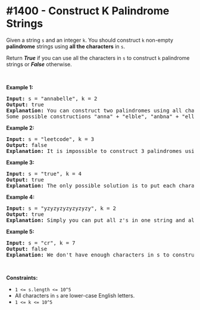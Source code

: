 # \#1400 - Construct K Palindrome Strings
<p>Given a string <code>s</code> and an integer <code>k</code>. You should construct <code>k</code> non-empty <strong>palindrome</strong> strings using <strong>all the characters</strong> in <code>s</code>.</p>

<p>Return <em><strong>True</strong></em> if you can use all the characters in <code>s</code> to construct <code>k</code> palindrome strings or <em><strong>False</strong></em> otherwise.</p>

<p>&nbsp;</p>
<p><strong>Example 1:</strong></p>

<pre>
<strong>Input:</strong> s = &quot;annabelle&quot;, k = 2
<strong>Output:</strong> true
<strong>Explanation:</strong> You can construct two palindromes using all characters in s.
Some possible constructions &quot;anna&quot; + &quot;elble&quot;, &quot;anbna&quot; + &quot;elle&quot;, &quot;anellena&quot; + &quot;b&quot;
</pre>

<p><strong>Example 2:</strong></p>

<pre>
<strong>Input:</strong> s = &quot;leetcode&quot;, k = 3
<strong>Output:</strong> false
<strong>Explanation:</strong> It is impossible to construct 3 palindromes using all the characters of s.
</pre>

<p><strong>Example 3:</strong></p>

<pre>
<strong>Input:</strong> s = &quot;true&quot;, k = 4
<strong>Output:</strong> true
<strong>Explanation:</strong> The only possible solution is to put each character in a separate string.
</pre>

<p><strong>Example 4:</strong></p>

<pre>
<strong>Input:</strong> s = &quot;yzyzyzyzyzyzyzy&quot;, k = 2
<strong>Output:</strong> true
<strong>Explanation:</strong> Simply you can put all z&#39;s in one string and all y&#39;s in the other string. Both strings will be palindrome.
</pre>

<p><strong>Example 5:</strong></p>

<pre>
<strong>Input:</strong> s = &quot;cr&quot;, k = 7
<strong>Output:</strong> false
<strong>Explanation:</strong> We don&#39;t have enough characters in s to construct 7 palindromes.
</pre>

<p>&nbsp;</p>
<p><strong>Constraints:</strong></p>

<ul>
	<li><code>1 &lt;= s.length &lt;= 10^5</code></li>
	<li>All characters in <code>s</code> are lower-case English letters.</li>
	<li><code>1 &lt;= k &lt;= 10^5</code></li>
</ul>